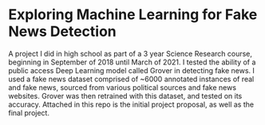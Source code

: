 # Exploring Machine Learning for Fake News Detection

A project I did in high school as part of a 3 year Science Research course, beginning in September of 2018 until March of 2021. I tested the ability of a public access Deep Learning model called Grover in detecting fake news. I used a fake news dataset comprised of ~6000 annotated instances of real and fake news, sourced from various political sources and fake news websites. Grover was then retrained with this dataset, and tested on its accuracy. Attached in this repo is the initial project proposal, as well as the final project.
